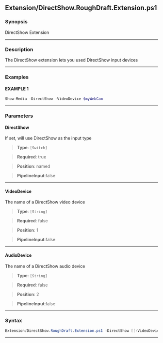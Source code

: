 
Extension/DirectShow.RoughDraft.Extension.ps1
---------------------------------------------
### Synopsis
DirectShow Extension

---
### Description

The DirectShow extension lets you used DirectShow input devices

---
### Examples
#### EXAMPLE 1
```PowerShell
Show-Media -DirectShow -VideoDevice $myWebCam
```

---
### Parameters
#### **DirectShow**

If set, will use DirectShow as the input type



> **Type**: ```[Switch]```

> **Required**: true

> **Position**: named

> **PipelineInput**:false



---
#### **VideoDevice**

The name of a DirectShow video device



> **Type**: ```[String]```

> **Required**: false

> **Position**: 1

> **PipelineInput**:false



---
#### **AudioDevice**

The name of a DirectShow audio device



> **Type**: ```[String]```

> **Required**: false

> **Position**: 2

> **PipelineInput**:false



---
### Syntax
```PowerShell
Extension/DirectShow.RoughDraft.Extension.ps1 -DirectShow [[-VideoDevice] <String>] [[-AudioDevice] <String>] [<CommonParameters>]
```
---



